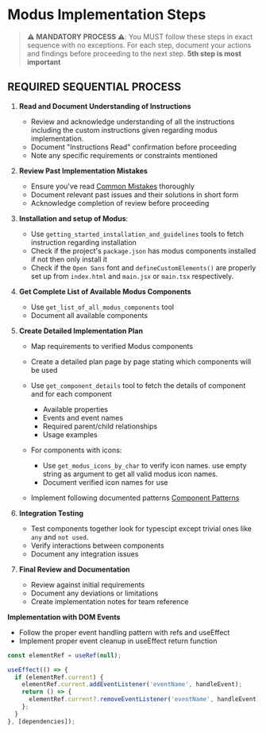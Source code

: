 # Modus Implementation Steps

> **⚠️ MANDATORY PROCESS ⚠️**: You MUST follow these steps in exact sequence with no exceptions. For each step, document your actions and findings before proceeding to the next step. **5th step is most important**

## REQUIRED SEQUENTIAL PROCESS

1. **Read and Document Understanding of Instructions**
   - Review and acknowledge understanding of all the instructions including the custom instructions given regarding modus implementation.
   - Document "Instructions Read" confirmation before proceeding
   - Note any specific requirements or constraints mentioned

2. **Review Past Implementation Mistakes**
   - Ensure you've read [Common Mistakes](./instructions/lessons-learned/common-mistakes.instructions.md) thoroughly
   - Document relevant past issues and their solutions in short form
   - Acknowledge completion of review before proceeding

3. **Installation and setup of Modus**:
   - Use `getting_started_installation_and_guidelines` tools to fetch instruction regarding installation
   - Check if the project's `package.json` has modus components installed if not then only install it
   - Check if the `Open Sans` font and   `defineCustomElements()` are properly set up from `index.html` and `main.jsx` or `main.tsx` respectively.

3. **Get Complete List of Available Modus Components**
   - Use `get_list_of_all_modus_components` tool
   - Document all available components

4. **Create Detailed Implementation Plan**
   - Map requirements to verified Modus components
   - Create a detailed plan page by page stating which components will be used
   - Use `get_component_details` tool to fetch the details of component and for each component
     - Available properties
     - Events and event names
     - Required parent/child relationships
     - Usage examples
   - For components with icons:
     - Use `get_modus_icons_by_char` to verify icon names. use empty string as argument to get all valid modus icon names.
     - Document verified icon names for use

   - Implement following documented patterns [Component Patterns](./instructions/frameworks/react/component-patterns.instructions.md)

5. **Integration Testing**
   - Test components together look for typescipt except trivial ones like `any` and `not used`.
   - Verify interactions between components
   - Document any integration issues

6. **Final Review and Documentation**
   - Review against initial requirements
   - Document any deviations or limitations
   - Create implementation notes for team reference
    

**Implementation with DOM Events**
   - Follow the proper event handling pattern with refs and useEffect
   - Implement proper event cleanup in useEffect return function
   ```jsx
   const elementRef = useRef(null);
   
   useEffect(() => {
     if (elementRef.current) {
       elementRef.current.addEventListener('eventName', handleEvent);
       return () => {
         elementRef.current?.removeEventListener('eventName', handleEvent);
       };
     }
   }, [dependencies]);
   ```


